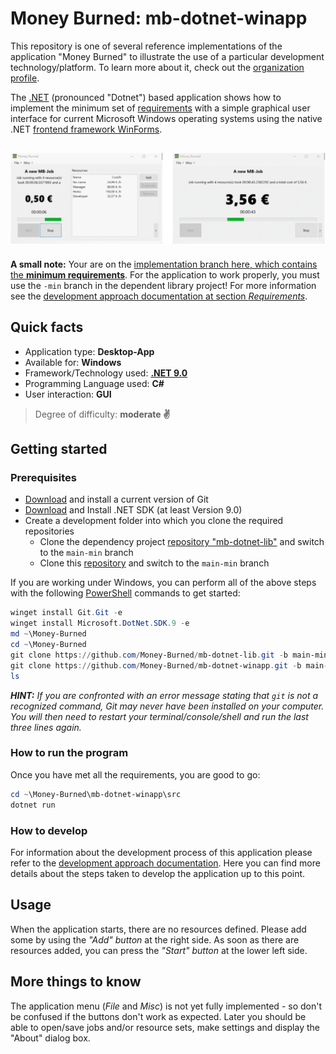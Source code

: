 # Money Burned: mb-dotnet-winapp

This repository is one of several reference implementations of the application "Money Burned" to illustrate the use of a particular development technology/platform. To learn more about it, check out the [organization profile](https://github.com/Money-Burned).  

The [.NET](https://dotnet.microsoft.com/en-us/learn/dotnet/what-is-dotnet) (pronounced "Dotnet") based application shows how to implement the minimum set of [requirements](https://github.com/Money-Burned/.github/blob/main/doc/requirements.md) with a simple graphical user interface for current Microsoft Windows operating systems using the native .NET [frontend framework WinForms](https://en.wikipedia.org/wiki/Windows_Forms).  

![Two windows of the same Windows app at different stages of processing, calculated for four resources](./res/mb-dotnet-winapp.png)  
---

**A small note:** Your are on the [implementation branch here, which contains the **minimum requirements**](https://github.com/Money-Burned/mb-dotnet-winapp/tree/main-min). For the application to work properly, you must use the `-min` branch in the dependent library project! For more information see the [development approach documentation at section _Requirements_](./doc/dev-approach.md#requirements).  

## Quick facts

- Application type: **Desktop-App**
- Available for: **Windows**
- Framework/Technology used: **[.NET 9.0](https://dotnet.microsoft.com/en-us/download/dotnet/9.0)**
- Programming Language used: **C#**
- User interaction: **GUI** 

> Degree of difficulty: **moderate ✌**

## Getting started

### Prerequisites

- [Download](https://git-scm.com/downloads) and install a current version of Git
- [Download](https://dotnet.microsoft.com/en-us/download) and Install .NET SDK (at least Version 9.0)
- Create a development folder into which you clone the required repositories
    - Clone the dependency project [repository "mb-dotnet-lib"](https://github.com/Money-Burned/mb-dotnet-lib) and switch to the `main-min` branch
    - Clone this [repository](https://github.com/Money-Burned/mb-dotnet-winapp) and switch to the `main-min` branch

If you are working under Windows, you can perform all of the above steps with the following [PowerShell](https://learn.microsoft.com/de-de/powershell/scripting/what-is-a-command-shell?view=powershell-7.5) commands to get started:  

```powershell
winget install Git.Git -e
winget install Microsoft.DotNet.SDK.9 -e
md ~\Money-Burned
cd ~\Money-Burned
git clone https://github.com/Money-Burned/mb-dotnet-lib.git -b main-min
git clone https://github.com/Money-Burned/mb-dotnet-winapp.git -b main-min
ls
```

_**HINT:** If you are confronted with an error message stating that `git` is not a recognized command, Git may never have been installed on your computer. You will then need to restart your terminal/console/shell and run the last three lines again._  

### How to run the program

Once you have met all the requirements, you are good to go:  

```powershell
cd ~\Money-Burned\mb-dotnet-winapp\src
dotnet run
```

### How to develop

For information about the development process of this application please refer to the [development approach documentation](./doc/dev-approach.md). Here you can find more details about the steps taken to develop the application up to this point.  

## Usage

When the application starts, there are no resources defined. Please add some by using the _"Add" button_ at the right side. As soon as there are resources added, you can press the _"Start" button_ at the lower left side.  

## More things to know

The application menu (_File_ and _Misc_) is not yet fully implemented - so don't be confused if the buttons don't work as expected. Later you should be able to open/save jobs and/or resource sets, make settings and display the "About" dialog box.  
